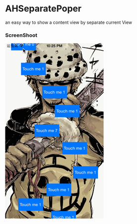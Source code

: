 AHSeparatePoper
===============

an easy way to show a content view by separate current View


### ScreenShoot

![ScreenShoot](./screen.gif "ScreenShoot")